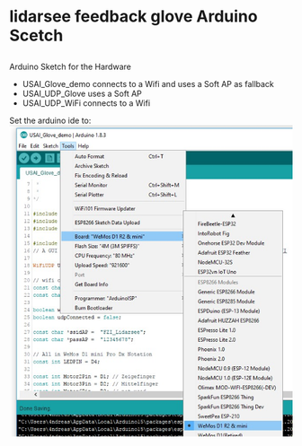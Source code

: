 # lidarsee feedback glove Arduino Scetch
## 

Arduino Sketch for the Hardware

- USAI_Glove_demo connects to a Wifi and uses a Soft AP as fallback
- USAI_UDP_Glove uses a Soft AP
- USAI_UDP_WiFi connects to a Wifi 


Set the arduino ide to:
![adrusettings](../docs/images/adrusettings.jpg)
